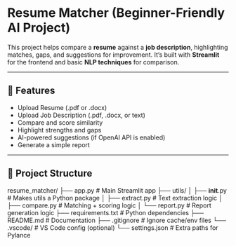 # Resume Matcher (Beginner-Friendly AI Project)

This project helps compare a **resume** against a **job description**, highlighting matches, gaps, and suggestions for improvement. It’s built with **Streamlit** for the frontend and basic **NLP techniques** for comparison.

---

## 🚀 Features
- Upload Resume (.pdf or .docx)
- Upload Job Description (.pdf, .docx, or text)
- Compare and score similarity
- Highlight strengths and gaps
- AI-powered suggestions (if OpenAI API is enabled)
- Generate a simple report

---

## 📂 Project Structure
resume_matcher/
├── app.py                 # Main Streamlit app
├── utils/
│   ├── __init__.py        # Makes utils a Python package
│   ├── extract.py          # Text extraction logic
│   ├── compare.py          # Matching + scoring logic
│   └── report.py           # Report generation logic
├── requirements.txt       # Python dependencies
├── README.md              # Documentation
├── .gitignore             # Ignore cache/env files
└── .vscode/               # VS Code config (optional)
    └── settings.json      # Extra paths for Pylance
